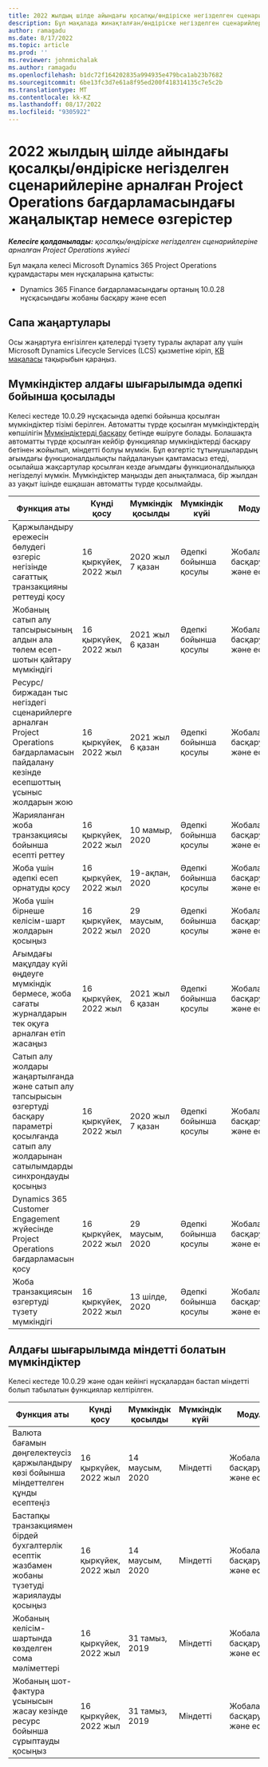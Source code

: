 ```yaml
---
title: 2022 жылдың шілде айындағы қосалқы/өндіріске негізделген сценарийлеріне арналған Project Operations бағдарламасындағы жаңалықтар немесе өзгерістер
description: Бұл мақалада жинақталған/өндіріске негізделген сценарийлерге арналған Microsoft Dynamics 365 Project Operations бағдарламасының 2022 жылдың шілде айындағы шығарылымындағы қолжетімді сапалы жаңартулар туралы ақпарат берілген.
author: ramagadu
ms.date: 8/17/2022
ms.topic: article
ms.prod: ''
ms.reviewer: johnmichalak
ms.author: ramagadu
ms.openlocfilehash: b1dc72f164202835a994935e479bca1ab23b7682
ms.sourcegitcommit: 6be13fc3d7e61a8f95ed200f418314135c7e5c2b
ms.translationtype: MT
ms.contentlocale: kk-KZ
ms.lasthandoff: 08/17/2022
ms.locfileid: "9305922"
---
```

# <a name="whats-new-or-changed-in-project-operations-july-2022-for-stockedproduction-based-scenarios"></a>2022 жылдың шілде айындағы қосалқы/өндіріске негізделген сценарийлеріне арналған Project Operations бағдарламасындағы жаңалықтар немесе өзгерістер

_**Келесіге қолданылады:** қосалқы/өндіріске негізделген сценарийлеріне арналған Project Operations жүйесі_

Бұл мақала келесі Microsoft Dynamics 365 Project Operations құрамдастары мен нұсқаларына қатысты:

- Dynamics 365 Finance бағдарламасындағы ортаның 10.0.28 нұсқасындағы жобаны басқару және есеп

## <a name="quality-updates"></a>Сапа жаңартулары

Осы жаңартуға енгізілген қателерді түзету туралы ақпарат алу үшін Microsoft Dynamics Lifecycle Services (LCS) қызметіне кіріп, [KB мақаласы](https://fix.lcs.dynamics.com/Issue/Details?bugId=694438) тақырыбын қараңыз.

## <a name="features-turned-on-by-default-in-upcoming-release"></a>Мүмкіндіктер алдағы шығарылымда әдепкі бойынша қосылады

Келесі кестеде 10.0.29 нұсқасында әдепкі бойынша қосылған мүмкіндіктер тізімі берілген. Автоматты түрде қосылған мүмкіндіктердің көпшілігін [Мүмкіндіктерді басқару](/dynamics365/fin-ops-core/fin-ops/get-started/feature-management/feature-management-overview) бетінде өшіруге болады. Болашақта автоматты түрде қосылған кейбір функциялар мүмкіндіктерді басқару бетінен жойылып, міндетті болуы мүмкін. Бұл өзгертіс тұтынушылардың ағымдағы функционалдылықты пайдалануын қамтамасыз етеді, осылайша жақсартулар қосылған кезде ағымдағы функционалдылыққа негізделуі мүмкін. Мүмкіндіктер маңызды деп анықталмаса, бір жылдан аз уақыт ішінде ешқашан автоматты түрде қосылмайды.

| Функция аты | Күнді қосу | Мүмкіндік қосылды | Мүмкіндік күйі | Модуль |
| --- | --- | --- |--- |--- |
| Қаржыландыру ережесін бөлудегі өзгеріс негізінде сағаттық транзакцияны реттеуді қосу | 16 қыркүйек, 2022 жыл | 2020 жыл 7 қазан | Әдепкі бойынша қосулы | Жобаларды басқару және есеп |
| Жобаның сатып алу тапсырысының алдын ала төлем есеп-шотын қайтару мүмкіндігі | 16 қыркүйек, 2022 жыл | 2021 жыл 6 қазан | Әдепкі бойынша қосулы | Жобаларды басқару және есеп |
| Ресурс/биржадан тыс негіздегі сценарийлерге арналған Project Operations бағдарламасын пайдалану кезінде есепшоттың ұсыныс жолдарын жою | 16 қыркүйек, 2022 жыл | 2021 жыл 6 қазан | Әдепкі бойынша қосулы | Жобаларды басқару және есеп |
| Жарияланған жоба транзакциясы бойынша есепті реттеу | 16 қыркүйек, 2022 жыл | 10 мамыр, 2020 | Әдепкі бойынша қосулы | Жобаларды басқару және есеп |
| Жоба үшін әдепкі есеп орнатуды қосу | 16 қыркүйек, 2022 жыл | 19-ақпан, 2020 | Әдепкі бойынша қосулы | Жобаларды басқару және есеп |
| Жоба үшін бірнеше келісім-шарт жолдарын қосыңыз | 16 қыркүйек, 2022 жыл | 29 маусым, 2020 | Әдепкі бойынша қосулы | Жобаларды басқару және есеп |
| Ағымдағы мақұлдау күйі өңдеуге мүмкіндік бермесе, жоба сағаты журналдарын тек оқуға арналған етіп жасаңыз | 16 қыркүйек, 2022 жыл | 2021 жыл 6 қазан | Әдепкі бойынша қосулы | Жобаларды басқару және есеп |
| Сатып алу жолдары жаңартылғанда және сатып алу тапсырысын өзгертуді басқару параметрі қосылғанда сатып алу жолдарынан сатылымдарды синхрондауды қосыңыз | 16 қыркүйек, 2022 жыл | 2020 жыл 7 қазан | Әдепкі бойынша қосулы | Жобаларды басқару және есеп |
| Dynamics 365 Customer Engagement жүйесінде Project Operations бағдарламасын қосу | 16 қыркүйек, 2022 жыл | 29 маусым, 2020 | Әдепкі бойынша қосулы | Жобаларды басқару және есеп |
| Жоба транзакциясын өзгертуді түзету мүмкіндігі | 16 қыркүйек, 2022 жыл | 13 шілде, 2020 | Әдепкі бойынша қосулы | Жобаларды басқару және есеп |

## <a name="features-that-become-mandatory-in-the-upcoming-release"></a>Алдағы шығарылымда міндетті болатын мүмкіндіктер

Келесі кестеде 10.0.29 және одан кейінгі нұсқалардан бастап міндетті болып табылатын функциялар келтірілген.

| Функция аты | Күнді қосу | Мүмкіндік қосылды | Мүмкіндік күйі | Модуль |
| --- | --- | --- | --- | --- |
| Валюта бағамын дөңгелектеусіз қаржыландыру көзі бойынша міндеттелген құнды есептеңіз | 16 қыркүйек, 2022 жыл | 14 маусым, 2020 | Міндетті | Жобаларды басқару және есеп |
| Бастапқы транзакциямен бірдей бухгалтерлік есептік жазбамен жобаны түзетуді жариялауды қосыңыз | 16 қыркүйек, 2022 жыл | 14 маусым, 2020 | Міндетті | Жобаларды басқару және есеп |
| Жобаның келісім-шартында көзделген сома мәліметтері | 16 қыркүйек, 2022 жыл | 31 тамыз, 2019 | Міндетті | Жобаларды басқару және есеп |
| Жобаның шот-фактура ұсынысын жасау кезінде ресурс бойынша сұрыптауды қосыңыз | 16 қыркүйек, 2022 жыл | 31 тамыз, 2019 | Міндетті | Жобаларды басқару және есеп |
